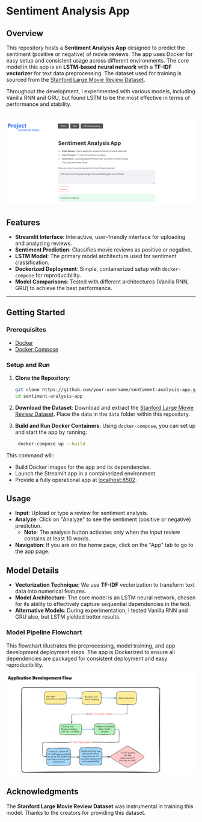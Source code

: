 # Sentiment Analysis App

## Overview

This repository hosts a **Sentiment Analysis App** designed to predict the sentiment (positive or negative) of movie reviews. The app uses Docker for easy setup and consistent usage across different environments.
The core model in this app is an **LSTM-based neural network** with a **TF-IDF vectorizer** for text data preprocessing. The dataset used for training is sourced from the [Stanford Large Movie Review Dataset](http://ai.stanford.edu/~amaas/data/sentiment/aclImdb_v1.tar.gz).

Throughout the development, I experimented with various models, including Vanilla RNN and GRU, but found LSTM to be the most effective in terms of performance and stability.

![app-snapshot](imgs\app-snapshot.png)
---

## Features

- **Streamlit Interface**: Interactive, user-friendly interface for uploading and analyzing reviews.
- **Sentiment Prediction**: Classifies movie reviews as positive or negative.
- **LSTM Model**: The primary model architecture used for sentiment classification.
- **Dockerized Deployment**: Simple, containerized setup with `docker-compose` for reproducibility.
- **Model Comparisons**: Tested with different architectures (Vanilla RNN, GRU) to achieve the best performance.

---

## Getting Started

### Prerequisites

- [Docker](https://docs.docker.com/get-docker/)
- [Docker Compose](https://docs.docker.com/compose/install/)

### Setup and Run

1. **Clone the Repository**:

   ```bash
   git clone https://github.com/your-username/sentiment-analysis-app.git
   cd sentiment-analysis-app
   ```

2. **Download the Dataset**: Download and extract the [Stanford Large Movie Review Dataset](http://ai.stanford.edu/~amaas/data/sentiment/aclImdb_v1.tar.gz). Place the data in the `data` folder within this repository.

3. **Build and Run Docker Containers**: Using `docker-compose`, you can set up and start the app by running:

   ```bash
    docker-compose up --build
   ```

This command will:

- Build Docker images for the app and its dependencies.
- Launch the Streamlit app in a containerized environment.
- Provide a fully operational app at [localhost:8502](http://localhost:8502).

## Usage

- **Input**: Upload or type a review for sentiment analysis.
- **Analyze**: Click on "Analyze" to see the sentiment (positive or negative) prediction.
  - **Note**: The analysis button activates only when the input review contains at least 10 words.
- **Navigation**: If you are on the home page, click on the "App" tab to go to the app page.

## Model Details

- **Vectorization Technique**: We use **TF-IDF** vectorization to transform text data into numerical features.
- **Model Architecture**: The core model is an LSTM neural network, chosen for its ability to effectively capture sequential dependencies in the text.
- **Alternative Models**: During experimentation, I tested Vanilla RNN and GRU also, but LSTM yielded better results.

### Model Pipeline Flowchart

This flowchart illustrates the preprocessing, model training, and app development deployment steps. The app is Dockerized to ensure all dependencies are packaged for consistent deployment and easy reproducibility.

![App-flow](imgs/dev-flow.png)

## Acknowledgments

The **Stanford Large Movie Review Dataset** was instrumental in training this model. Thanks to the creators for providing this dataset.
